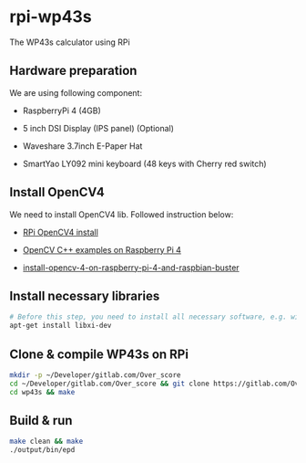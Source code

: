 # rpi-wp43s

The WP43s calculator using RPi

## Hardware preparation

We are using following component:

* RaspberryPi 4 (4GB)

* 5 inch DSI Display (IPS panel) (Optional)

* Waveshare 3.7inch E-Paper Hat

* SmartYao LY092 mini keyboard (48 keys with Cherry red switch)

## Install OpenCV4

We need to install OpenCV4 lib. Followed instruction below:

* [RPi OpenCV4 install](https://solarianprogrammer.com/2018/12/18/cross-compile-opencv-raspberry-pi-raspbian/)

* [OpenCV C++ examples on Raspberry Pi 4](https://qengineering.eu/opencv-c-examples-on-raspberry-pi.html)

* [install-opencv-4-on-raspberry-pi-4-and-raspbian-buster](https://www.pyimagesearch.com/2019/09/16/install-opencv-4-on-raspberry-pi-4-and-raspbian-buster/)

## Install necessary libraries

```bash
# Before this step, you need to install all necessary software, e.g. wiringPi and bcm2835 lib which are necessary for Waveshare Eink display library
apt-get install libxi-dev
```

## Clone & compile WP43s on RPi

```bash
mkdir -p ~/Developer/gitlab.com/Over_score
cd ~/Developer/gitlab.com/Over_score && git clone https://gitlab.com/Over_score/wp43s.git
cd wp43s && make
```

## Build & run

```bash
make clean && make
./output/bin/epd
```
